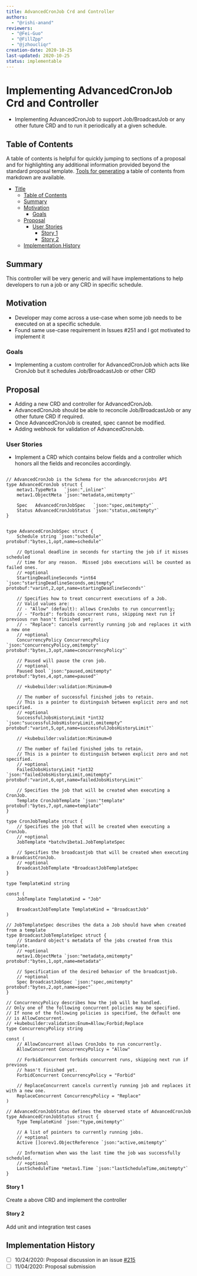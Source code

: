 ```yaml
---
title: AdvancedCronJob Crd and Controller
authors:
  - "@rishi-anand"
reviewers:
  - "@Fei-Guo"
  - "@FillZpp"
  - "@jzhoucliqr"
creation-date: 2020-10-25
last-updated: 2020-10-25
status: implementable
---
```


# Implementing AdvancedCronJob Crd and Controller
- Implementing AdvancedCronJob to support Job/BroadcastJob or any other future CRD and to run it periodically at a given schedule. 

## Table of Contents

A table of contents is helpful for quickly jumping to sections of a proposal and for highlighting
any additional information provided beyond the standard proposal template.
[Tools for generating](https://github.com/ekalinin/github-markdown-toc) a table of contents from markdown are available.

- [Title](#title)
  - [Table of Contents](#table-of-contents)
  - [Summary](#summary)
  - [Motivation](#motivation)
    - [Goals](#goals)
  - [Proposal](#proposal)
    - [User Stories](#user-stories)
      - [Story 1](#story-1)
      - [Story 2](#story-2)
  - [Implementation History](#implementation-history)

## Summary

This controller will be very generic and will have implementations to help developers to run a job or any CRD in specific schedule.

## Motivation

- Developer may come across a use-case when some job needs to be executed on at a specific schedule.
- Found same use-case requirement in Issues #251 and I got motivated to implement it

### Goals

- Implementing a custom controller for AdvancedCronJob which acts like CronJob but it schedules Job/BroadcastJob or other CRD

## Proposal

- Adding a new CRD and controller for AdvancedCronJob.
- AdvancedCronJob should be able to reconcile Job/BroadcastJob or any other future CRD if required.
- Once AdvancedCronJob is created, spec cannot be modified.
- Adding webhook for validation of AdvancedCronJob.

### User Stories

- Implement a CRD which contains below fields and a controller which honors all the fields and reconciles accordingly.
```

// AdvancedCronJob is the Schema for the advancedcronjobs API
type AdvancedCronJob struct {
	metav1.TypeMeta   `json:",inline"`
	metav1.ObjectMeta `json:"metadata,omitempty"`

	Spec   AdvancedCronJobSpec   `json:"spec,omitempty"`
	Status AdvancedCronJobStatus `json:"status,omitempty"`
}


type AdvancedCronJobSpec struct {
	Schedule string `json:"schedule" protobuf:"bytes,1,opt,name=schedule"`

	// Optional deadline in seconds for starting the job if it misses scheduled
	// time for any reason.  Missed jobs executions will be counted as failed ones.
	// +optional
	StartingDeadlineSeconds *int64 `json:"startingDeadlineSeconds,omitempty" protobuf:"varint,2,opt,name=startingDeadlineSeconds"`

	// Specifies how to treat concurrent executions of a Job.
	// Valid values are:
	// - "Allow" (default): allows CronJobs to run concurrently;
	// - "Forbid": forbids concurrent runs, skipping next run if previous run hasn't finished yet;
	// - "Replace": cancels currently running job and replaces it with a new one
	// +optional
	ConcurrencyPolicy ConcurrencyPolicy `json:"concurrencyPolicy,omitempty" protobuf:"bytes,3,opt,name=concurrencyPolicy"`

	// Paused will pause the cron job.
	// +optional
	Paused bool `json:"paused,omitempty" protobuf:"bytes,4,opt,name=paused"`

	// +kubebuilder:validation:Minimum=0

	// The number of successful finished jobs to retain.
	// This is a pointer to distinguish between explicit zero and not specified.
	// +optional
	SuccessfulJobsHistoryLimit *int32 `json:"successfulJobsHistoryLimit,omitempty" protobuf:"varint,5,opt,name=successfulJobsHistoryLimit"`

	// +kubebuilder:validation:Minimum=0

	// The number of failed finished jobs to retain.
	// This is a pointer to distinguish between explicit zero and not specified.
	// +optional
	FailedJobsHistoryLimit *int32 `json:"failedJobsHistoryLimit,omitempty" protobuf:"varint,6,opt,name=failedJobsHistoryLimit"`

	// Specifies the job that will be created when executing a CronJob.
	Template CronJobTemplate `json:"template" protobuf:"bytes,7,opt,name=template"`
}

type CronJobTemplate struct {
	// Specifies the job that will be created when executing a CronJob.
	// +optional
	JobTemplate *batchv1beta1.JobTemplateSpec

	// Specifies the broadcastjob that will be created when executing a BroadcastCronJob.
	// +optional
	BroadcastJobTemplate *BroadcastJobTemplateSpec
}

type TemplateKind string

const (
	JobTemplate TemplateKind = "Job"

	BroadcastJobTemplate TemplateKind = "BroadcastJob"
)

// JobTemplateSpec describes the data a Job should have when created from a template
type BroadcastJobTemplateSpec struct {
	// Standard object's metadata of the jobs created from this template.
	// +optional
	metav1.ObjectMeta `json:"metadata,omitempty" protobuf:"bytes,1,opt,name=metadata"`

	// Specification of the desired behavior of the broadcastjob.
	// +optional
	Spec BroadcastJobSpec `json:"spec,omitempty" protobuf:"bytes,2,opt,name=spec"`
}

// ConcurrencyPolicy describes how the job will be handled.
// Only one of the following concurrent policies may be specified.
// If none of the following policies is specified, the default one
// is AllowConcurrent.
// +kubebuilder:validation:Enum=Allow;Forbid;Replace
type ConcurrencyPolicy string

const (
	// AllowConcurrent allows CronJobs to run concurrently.
	AllowConcurrent ConcurrencyPolicy = "Allow"

	// ForbidConcurrent forbids concurrent runs, skipping next run if previous
	// hasn't finished yet.
	ForbidConcurrent ConcurrencyPolicy = "Forbid"

	// ReplaceConcurrent cancels currently running job and replaces it with a new one.
	ReplaceConcurrent ConcurrencyPolicy = "Replace"
)

// AdvancedCronJobStatus defines the observed state of AdvancedCronJob
type AdvancedCronJobStatus struct {
	Type TemplateKind `json:"type,omitempty"`

	// A list of pointers to currently running jobs.
	// +optional
	Active []corev1.ObjectReference `json:"active,omitempty"`

	// Information when was the last time the job was successfully scheduled.
	// +optional
	LastScheduleTime *metav1.Time `json:"lastScheduleTime,omitempty"`
}
```

#### Story 1
Create a above CRD and implement the controller

#### Story 2
Add unit and integration test cases

## Implementation History

- [ ] 10/24/2020: Proposal discussion in an issue <a href="https://github.com/openkruise/kruise/issues/215#issuecomment-715506813">#215</a>
- [ ] 11/04/2020: Proposal submission
